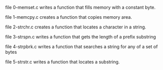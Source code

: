 file 0-memset.c writes a function that fills memory with a constant byte.

file 1-memcpy.c creates a function that copies memory area.

file 2-strchr.c creates a function that locates a character in a string.

file 3-strspn.c writes a function that gets the length of a prefix substring

file 4-strpbrk.c writes a function that searches a string for any of a set of bytes

file 5-strstr.c writes a function that locates a substring.
